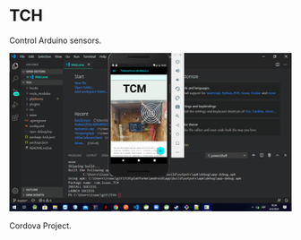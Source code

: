 # TCH
Control Arduino sensors.


![alt text](https://raw.githubusercontent.com/Isaacoder95/TCH/master/www/img/Demo.png)

Cordova Project.


